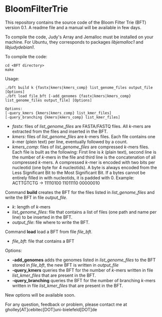 # BloomFilterTrie

This repository contains the source code of the Bloom Filter Trie (BFT) version 0.1. A readme file and a manual will be available in few days.

To compile the code, Judy's Array and Jemalloc must be installed on your machine. For Ubuntu, they corresponds to packages *libjemalloc1* and *libjudydebian1*.

To compile the code:
```
cd <BFT directory>
make
```

Usage:
```
./bft build k {fastx|kmers|kmers_comp} list_genome_files output_file [Options]
./bft load file_bft [-add_genomes {fastx|kmers|kmers_comp} list_genome_files output_file] [Options]

Options:
[-query_kmers {kmers|kmers_comp} list_kmer_files]
[-query_branching {kmers|kmers_comp} list_kmer_files]
```

* *fastx*: files of *list_genome_files* are FASTA/FASTQ files. All *k*-mers are extracted from the files and inserted in the BFT.
* *kmers*: files of *list_genome_files* are *k*-mers files. Each file contains one *k*-mer (plein text) per line, eventually followed by a count.
* *kmers_comp*: files of *list_genome_files* are compressed *k*-mers files. Each file is built as the following: First line is *k* (plain text), second line is the number of *k*-mers in the file and third line is the concatenation of all compressed *k*-mers. A compressed *k*-mer is encoded with two bits per nucleotid (one byte for 4 nucleotids). A byte is always encoded from the Less Significant Bit to the Most Significant Bit. If a bytes cannot be entirely filled in with nucleotids, it is padded with 0.
Example: ACTTGTCTG -> 11110100 11011110 00000010

Command **build** creates the BFT for the files listed in *list_genome_files* and write the BFT in file *output_file*.

* *k*: length of *k*-mers
* *list_genome_files*: file that contains a list of files (one path and name per line) to be inserted in the BFT.
* *output_file*: file where to write the BFT.

Command **load** load a BFT from file *file_bft*.

* *file_bft*: file that contains a BFT

Options:

* **-add_genomes** adds the genomes listed in *list_genome_files* to the BFT stored in *file_bft*, the new BFT is written in *output_file*
* **-query_kmers** queries the BFT for the number of *k*-mers written in file *list_kmer_files* that are present in the BFT.
* **-query_branching** queries the BFT for the number of branching *k*-mers written in file *list_kmer_files* that are present in the BFT.

New options will be available soon.

For any question, feedback or problem, please contact me at gholley[AT]cebitec[DOT]uni-bielefeld[DOT]de
